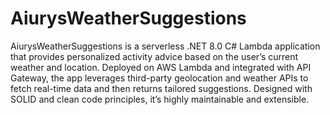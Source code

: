 # AiurysWeatherSuggestions
 AiurysWeatherSuggestions is a serverless .NET 8.0 C# Lambda application that provides personalized activity advice based on the user’s current weather and location. Deployed on AWS Lambda and integrated with API Gateway, the app leverages third-party geolocation and weather APIs to fetch real-time data and then returns tailored suggestions. Designed with SOLID and clean code principles, it’s highly maintainable and extensible.
